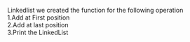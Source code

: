 Linkedlist we created the function for the following operation
<br>
1.Add at First position
<br>
2.Add at last  position
<br>
3.Print the LinkedList
